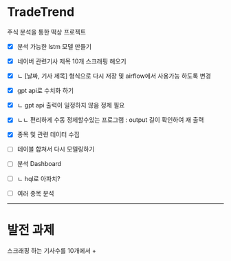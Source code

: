 # TradeTrend
주식 분석을 통한 떡상 프로젝트

- [x] 분석 가능한 lstm 모델 만들기
- [x] 네이버 관련기사 제목 10개 스크래핑 해오기
- [x] ㄴ [날짜, 기사 제목] 형식으로 다시 저장 및 airflow에서 사용가능 하도록 변경
- [x] gpt api로 수치화 하기
- [x] ㄴ gpt api 출력이 일정하지 않음 정제 필요
- [x] ㄴㄴ 편리하게 수동 정제할수있는 프로그램 : output 길이 확인하여 재 출력
- [x] 종목 및 관련 데이터 수집
- [ ] 테이블 합쳐서 다시 모델링하기
- [ ] 분석 Dashboard
- [ ] ㄴ hql로 아파치?
- [ ] 여러 종목 분석


-----------------------------------------------------------------------------------------------------------------------------------------
# 발전 과제
스크래핑 하는 기사수를 10개에서 +
